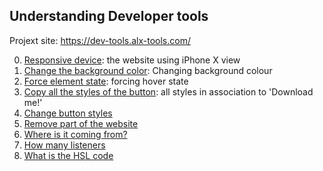 ## Understanding Developer tools

Projext site: https://dev-tools.alx-tools.com/

0. [Responsive device](0-responsive_device.png): the website using iPhone X view 
1. [Change the background color](1-change_bg_color.png): Changing background colour
2. [Force element state](2-pathways_menu.png): forcing hover state
3. [Copy all the styles of the button](3-button_styles): all styles in association to 'Download me!'
4. [Change button styles](4-new_buttons.png)
5. [Remove part of the website](5-deleted_elements.png)
6. [Where is it coming from?](6-declaration_file)
7. [How many listeners](7-number_of_listeners)
8. [What is the HSL code](8-hsl)